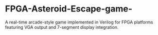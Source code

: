 # FPGA-Asteroid-Escape-game-
A real-time arcade-style game implemented in Verilog for FPGA platforms featuring VGA output and 7-segment display integration.
